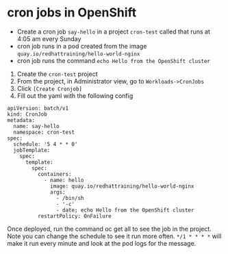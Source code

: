 # cron jobs in OpenShift

- Create a cron job `say-hello` in a project `cron-test` called that runs at 4:05 am every Sunday
- cron job runs in a pod created from the image `quay.io/redhattraining/hello-world-nginx`
- cron job runs the command `echo Hello from the OpenShift cluster`
  
1. Create the `cron-test` project  
2. From the project, in Administrator view, go to `Workloads->CronJobs`
3. Click `[Create Cronjob]`
4. Fill out the yaml with the following config
```
apiVersion: batch/v1
kind: CronJob
metadata:
  name: say-hello
  namespace: cron-test
spec:
  schedule: '5 4 * * 0'
  jobTemplate:
    spec:
      template:
        spec:
          containers:
            - name: hello
              image: quay.io/redhattraining/hello-world-nginx
              args:
                - /bin/sh
                - '-c'
                - date; echo Hello from the OpenShift cluster
          restartPolicy: OnFailure

```
Once deployed, run the command oc get all to see the job in the project. Note you can change the schedule to see it run more often. `*/1 * * * *` will make it run every minute and look at the pod logs for the message.